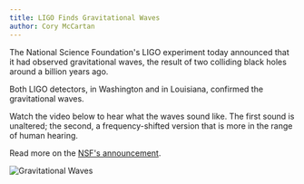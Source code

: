 ```yaml
---
title: LIGO Finds Gravitational Waves
author: Cory McCartan
---
```

The National Science Foundation's LIGO experiment today announced that it had observed gravitational waves, the result of two colliding black holes around a billion years ago. 
<!--END_EXCERPT-->

Both LIGO detectors, in Washington and in Louisiana, confirmed the gravitational waves.

Watch the video below to hear what the waves sound like.  The first sound is unaltered; the second, a frequency-shifted version that is more in the range of human hearing.

<script height="352px" width="540px" src="https://player.ooyala.com/iframe.js#ec=x0dGF1MDE6yMowM-v7rJi0cfs0YnWbHD&pbid=91ac0f6dcbdf466c84659dbc54039487"></script>

Read more on the [NSF's announcement](http://www.nsf.gov/news/news_summ.jsp?cntn_id=137628).

![Gravitational Waves](http://scitechdaily.com/images/Gravitational-Waves-Help-Astronomers-Understand-Black-Hole-Weight-Gain.jpg)
